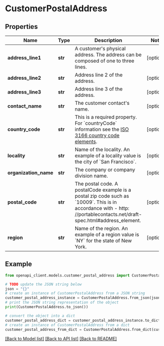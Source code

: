 # CustomerPostalAddress


## Properties

Name | Type | Description | Notes
------------ | ------------- | ------------- | -------------
**address_line1** | **str** | A customer&#39;s physical address. The address can be composed of one to three lines. | [optional] 
**address_line2** | **str** | Address line 2 of the address. | [optional] 
**address_line3** | **str** | Address line 3 of the address. | [optional] 
**contact_name** | **str** | The customer contact&#39;s name. | [optional] 
**country_code** | **str** | This is a required property. For &#x60;countryCode&#x60; information see the [ISO 3166 country code elements](https://www.iso.org/iso/country_codes.htm). | [optional] 
**locality** | **str** | Name of the locality. An example of a locality value is the city of &#x60;San Francisco&#x60;. | [optional] 
**organization_name** | **str** | The company or company division name. | [optional] 
**postal_code** | **str** | The postal code. A postalCode example is a postal zip code such as &#x60;10009&#x60;. This is in accordance with - http: //portablecontacts.net/draft-spec.html#address_element. | [optional] 
**region** | **str** | Name of the region. An example of a region value is &#x60;NY&#x60; for the state of New York. | [optional] 

## Example

```python
from openapi_client.models.customer_postal_address import CustomerPostalAddress

# TODO update the JSON string below
json = "{}"
# create an instance of CustomerPostalAddress from a JSON string
customer_postal_address_instance = CustomerPostalAddress.from_json(json)
# print the JSON string representation of the object
print(CustomerPostalAddress.to_json())

# convert the object into a dict
customer_postal_address_dict = customer_postal_address_instance.to_dict()
# create an instance of CustomerPostalAddress from a dict
customer_postal_address_from_dict = CustomerPostalAddress.from_dict(customer_postal_address_dict)
```
[[Back to Model list]](../README.md#documentation-for-models) [[Back to API list]](../README.md#documentation-for-api-endpoints) [[Back to README]](../README.md)


